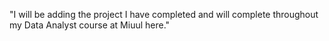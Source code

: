 "I will be adding the project I have completed and will complete throughout my Data Analyst course at Miuul here."
